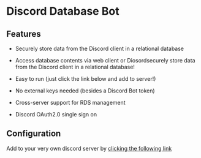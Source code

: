 # Discord Database Bot

## Features
  * Securely store data from the Discord client in a relational database
  * Access database contents via web client or Diosordsecurely store data from the Discord client in a relational database!

  * Easy to run (just click the link below and add to server!)
  * No external keys needed (besides a Discord Bot token)
  * Cross-server support for RDS management
  * Discord OAuth2.0 single sign on

## Configuration

Add to your very own discord server by [clicking the following link](https://discord.com/api/oauth2/authorize?client_id=974017894105096212&permissions=274877910016&scope=bot)
